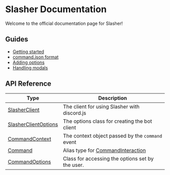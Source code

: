 # Slasher Documentation
Welcome to the official documentation page for Slasher!

## Guides
- [Getting started](./guides/getting-started.md)
- [command.json format](./guides/command-json.md)
- [Adding options](./guides/adding-options.md)
- [Handling modals](./guides/handling-modals.md)

## API Reference
|Type|Description|
|----|-----------|
|[SlasherClient](./api/SlasherClient.md)|The client for using Slasher with discord.js|
|[SlasherClientOptions](./api/SlasherClientOptions.md)|The options class for creating the bot client|
|[CommandContext](./api/CommandContext.md)|The context object passed by the `command` event|
|[Command](./api/Command.md)|Alias type for [CommandInteraction](https://discord.js.org/#/docs/main/stable/class/CommandInteraction)|
|[CommandOptions](./api/CommandOptions.md)|Class for accessing the options set by the user.|